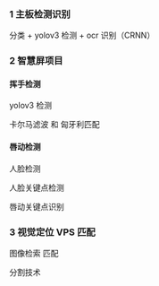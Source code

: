 ### 1   主板检测识别

分类 + yolov3 检测 + ocr 识别（CRNN）

###  2   智慧屏项目

#### 挥手检测

yolov3 检测

卡尔马滤波 和 匈牙利匹配


#### 唇动检测

人脸检测

人脸关键点检测

唇动关键点识别

### 3 视觉定位 VPS 匹配

图像检索 匹配

分割技术





